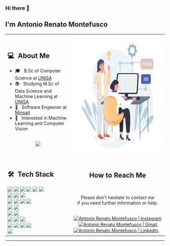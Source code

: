 ### Hi there 👋

## I'm Antonio Renato Montefusco
<table>
  <tr>
    <td>
      <h2> 💻 &nbsp;About Me </h2>
       <ul>
        <li>🎓 &nbsp; B.Sc of Computer Science at <a href="https://www.unisa.it">UNISA</a></li>
        <li>📚 &nbsp; Studying M.Sc of Data Science and Machine Learning at <a href="https://www.unisa.it">UNISA</a></li>
        <li>👑 &nbsp; Software Engeener at <a href="https://www.minsait.com/en"> Minsait </a></li>
        <li>🤔 &nbsp; Interested in Machine Learning and Computer Vision</li>
       </ul>
       <p align="center">
         <br>
        <img height="150em" src="https://github-readme-stats-eight-theta.vercel.app/api?username=AntonioRenatoMontefusco&show_icons=true&theme=algolia&include_all_commits=true&count_private=true"/>
        </p>
    </td>
    <td>
     <p align="center">
        <img height="360em" src="https://github.com/AntonioRenatoMontefusco/AntonioRenatoMontefusco/blob/main/java-python-developer.png"/>
     </p>
    </td>
  </tr>
  <tr>
   <td>
     <h2> 🛠 &nbsp;Tech Stack</h2>
     <img src="https://img.shields.io/badge/c-%2300599C.svg?style=for-the-badge&logo=c&logoColor=white"/>
     <img src="https://img.shields.io/badge/c%23-%23239120.svg?style=for-the-badge&logo=c-sharp&logoColor=white"/>
     <img src="https://img.shields.io/badge/c++-%2300599C.svg?style=for-the-badge&logo=c%2B%2B&logoColor=white"/>
     <img src="https://img.shields.io/badge/java-%23ED8B00.svg?style=for-the-badge&logo=openjdk&logoColor=white"/>
     <img src="https://img.shields.io/badge/python-3670A0?style=for-the-badge&logo=python&logoColor=ffdd54"/>
     <img src="https://img.shields.io/badge/r-%23276DC3.svg?style=for-the-badge&logo=r&logoColor=white"/>
     <br>
     <img src="https://img.shields.io/badge/mysql-%2300f.svg?style=for-the-badge&logo=mysql&logoColor=white"/>
     <img src="https://img.shields.io/badge/Oracle-F80000?style=for-the-badge&logo=oracle&logoColor=white"/>
     <img src="https://img.shields.io/badge/MongoDB-%234ea94b.svg?style=for-the-badge&logo=mongodb&logoColor=white"/>
     <br>
     <img src="https://img.shields.io/badge/html5-%23E34F26.svg?style=for-the-badge&logo=html5&logoColor=white"/>
     <img src="https://img.shields.io/badge/css3-%231572B6.svg?style=for-the-badge&logo=css3&logoColor=white"/>
     <img src="https://img.shields.io/badge/markdown-%23000000.svg?style=for-the-badge&logo=markdown&logoColor=white"/>
     <img src="https://img.shields.io/badge/latex-%23008080.svg?style=for-the-badge&logo=latex&logoColor=white"/>
     <br>
      <img src="https://img.shields.io/badge/javascript-%23323330.svg?style=for-the-badge&logo=javascript&logoColor=%23F7DF1E"/>
     <img src="https://img.shields.io/badge/typescript-%23007ACC.svg?style=for-the-badge&logo=typescript&logoColor=white"/>
     <br>
     <img src="https://img.shields.io/badge/spring-%236DB33F.svg?style=for-the-badge&logo=spring&logoColor=white"/>
     <img src="https://img.shields.io/badge/angular-%23DD0031.svg?style=for-the-badge&logo=angular&logoColor=white"/>
     <br>
     <img src="https://img.shields.io/badge/git-%23F05033.svg?style=for-the-badge&logo=git&logoColor=white"/>
     <img src="https://img.shields.io/badge/github-%23121011.svg?style=for-the-badge&logo=github&logoColor=white"/>
     <img src="https://img.shields.io/badge/gitlab-%23181717.svg?style=for-the-badge&logo=gitlab&logoColor=white"/>
     <br>
     <img src="https://img.shields.io/badge/IntelliJIDEA-000000.svg?style=for-the-badge&logo=intellij-idea&logoColor=white"/>
     <img src="https://img.shields.io/badge/pycharm-143?style=for-the-badge&logo=pycharm&logoColor=black&color=black&labelColor=green"/>
     <img src="https://img.shields.io/badge/webstorm-143?style=for-the-badge&logo=webstorm&logoColor=white&color=black"/>
     <img src="https://img.shields.io/badge/Visual%20Studio-5C2D91.svg?style=for-the-badge&logo=visual-studio&logoColor=white"/>
    <br>
    <img src="https://img.shields.io/badge/unity-%23000000.svg?style=for-the-badge&logo=unity&logoColor=white"/>
    </td>
   <td>
    <div align="center">
      <h2><b>How to Reach Me</b></h2>
      <br>
      <p>Please don't hesitate to contact me 
        <br>if you need further information or help.
      </p>
      <br>
      <a href="https://www.instagram.com/ndtefu/" target="_blank">
      <img align="center" alt="Antonio Renato Montefusco | Instagram" width="30em" src="https://img.icons8.com/ios-glyphs/50/000000/instagram-new.png" />
      </a> &nbsp;&nbsp;
      <a href="mailto:antoniorenatomontefusco@gmail.com" >
      <img align="center" alt="Antonio Renato Montefusco | Gmail" width="30em" src="https://img.icons8.com/ios-glyphs/50/000000/gmail.png" />
      </a> &nbsp;&nbsp;
      <a href="https://www.linkedin.com/in/antonio-renato-montefusco/" >
      <img align="center" alt="Antonio Renato Montefusco | LinkedIn" width="30em" src="https://img.icons8.com/ios-glyphs/50/000000/linkedin.png" />
      </a> &nbsp;&nbsp;
      <br>
    </div>
   </td>
  </tr>
</table>

------
